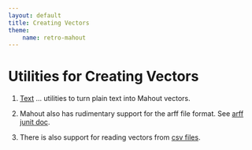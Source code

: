 ```yaml
---
layout: default
title: Creating Vectors
theme:
    name: retro-mahout
---
```



<a name="CreatingVectors-UtilitiesforCreatingVectors"></a>
# Utilities for Creating Vectors

1. [Text](creating-vectors-from-text.html) ... utilities to turn plain text into Mahout vectors.

1. Mahout also has rudimentary support for the arff file format. See [arff junit doc](https://builds.apache.org/job/Mahout-Quality/ws/trunk/integration/target/site/apidocs/org/apache/mahout/utils/vectors/arff/package-summary.html).

1. There is also support for reading vectors from [csv files](https://builds.apache.org/job/Mahout-Quality/ws/trunk/integration/target/site/apidocs/org/apache/mahout/utils/vectors/csv/package-summary.html).
